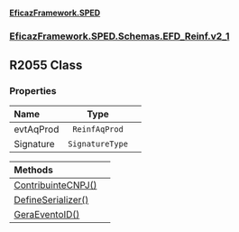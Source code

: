 #### [EficazFramework.SPED](EficazFrameworkSPED.md 'EficazFramework SPED')
### [EficazFramework.SPED.Schemas.EFD_Reinf.v2_1](EficazFramework.SPED.Schemas.EFD_Reinf.v2_1.md 'EficazFramework.SPED.Schemas.EFD_Reinf.v2_1')

## R2055 Class
### Properties

| Name | Type | |
| :--- | :---: | :--- |
| evtAqProd | `ReinfAqProd` |  |
| Signature | `SignatureType` |  |

| Methods | |
| :--- | :--- |
| [ContribuinteCNPJ()](EficazFramework.SPED.Schemas.EFD_Reinf.v2_1/R2055/ContribuinteCNPJ().md 'EficazFramework.SPED.Schemas.EFD_Reinf.v2_1.R2055.ContribuinteCNPJ()') | |
| [DefineSerializer()](EficazFramework.SPED.Schemas.EFD_Reinf.v2_1/R2055/DefineSerializer().md 'EficazFramework.SPED.Schemas.EFD_Reinf.v2_1.R2055.DefineSerializer()') | |
| [GeraEventoID()](EficazFramework.SPED.Schemas.EFD_Reinf.v2_1/R2055/GeraEventoID().md 'EficazFramework.SPED.Schemas.EFD_Reinf.v2_1.R2055.GeraEventoID()') | |
